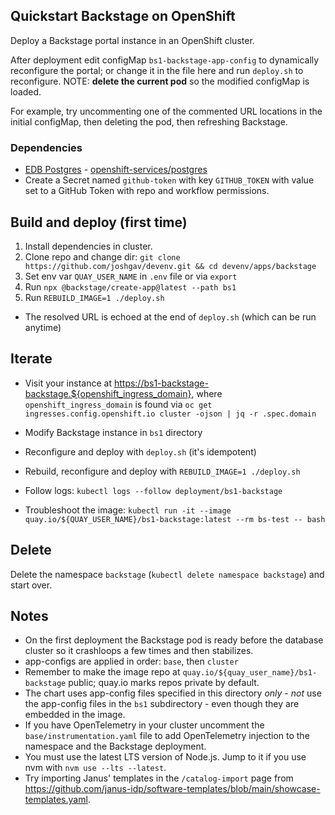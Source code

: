 ## Quickstart Backstage on OpenShift

Deploy a Backstage portal instance in an OpenShift cluster.

After deployment edit configMap `bs1-backstage-app-config` to dynamically
reconfigure the portal; or change it in the file here and run `deploy.sh` to
reconfigure. NOTE: **delete the current pod** so the modified configMap is
loaded.

For example, try uncommenting one of the commented URL locations in the initial
configMap, then deleting the pod, then refreshing Backstage.

### Dependencies

- [EDB Postgres][] - [openshift-services/postgres][]
- Create a Secret named `github-token` with key `GITHUB_TOKEN` with value set to
  a GitHub Token with repo and workflow permissions.

## Build and deploy (first time)

1. Install dependencies in cluster.
1. Clone repo and change dir: `git clone https://github.com/joshgav/devenv.git && cd devenv/apps/backstage`
1. Set env var `QUAY_USER_NAME` in `.env` file or via `export`
1. Run `npx @backstage/create-app@latest --path bs1`
1. Run `REBUILD_IMAGE=1 ./deploy.sh`

- The resolved URL is echoed at the end of `deploy.sh` (which can be run anytime)

## Iterate

- Visit your instance at <https://bs1-backstage-backstage.${openshift_ingress_domain}>,
  where `openshift_ingress_domain` is found via `oc get ingresses.config.openshift.io cluster -ojson | jq -r .spec.domain`

- Modify Backstage instance in `bs1` directory
- Reconfigure and deploy with `deploy.sh` (it's idempotent)
- Rebuild, reconfigure and deploy with `REBUILD_IMAGE=1 ./deploy.sh`
- Follow logs: `kubectl logs --follow deployment/bs1-backstage`
- Troubleshoot the image: `kubectl run -it --image quay.io/${QUAY_USER_NAME}/bs1-backstage:latest --rm bs-test -- bash`

## Delete

Delete the namespace `backstage` (`kubectl delete namespace backstage`) and start over.

## Notes

- On the first deployment the Backstage pod is ready before the database cluster
  so it crashloops a few times and then stabilizes.
- app-configs are applied in order: `base`, then `cluster`
- Remember to make the image repo at `quay.io/${quay_user_name}/bs1-backstage`
  public; quay.io marks repos private by default.
- The chart uses app-config files specified in this directory _only_ - _not_ use
  the app-config files in the `bs1` subdirectory - even though they are embedded
  in the image.
- If you have OpenTelemetry in your cluster uncomment the
  `base/instrumentation.yaml` file to add OpenTelemetry injection to the namespace
  and the Backstage deployment.
- You must use the latest LTS version of Node.js. Jump to it if you use nvm with
  `nvm use --lts --latest`.
- Try importing Janus' templates in the `/catalog-import` page from
  <https://github.com/janus-idp/software-templates/blob/main/showcase-templates.yaml>.

[EDB Postgres]: https://artifacthub.io/packages/olm/community-operators/cloud-native-postgresql
[openshift-services/postgres]: ../../openshift-services/postgres